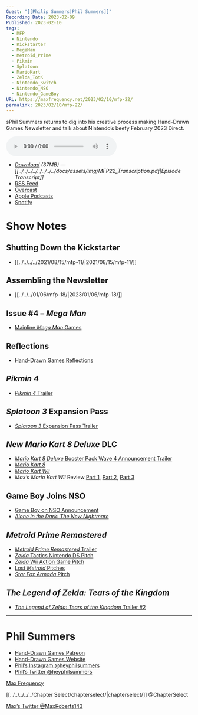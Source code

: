 ```yaml
---
Guest: "[[Philip Summers|Phil Summers]]"
Recording Date: 2023-02-09
Published: 2023-02-10
tags:
  - MFP
  - Nintendo
  - Kickstarter
  - MegaMan
  - Metroid_Prime
  - Pikmin
  - Splatoon
  - MarioKart
  - Zelda_TotK
  - Nintendo_Switch
  - Nintendo_NSO
  - Nintendo_GameBoy
URL: https://maxfrequency.net/2023/02/10/mfp-22/
permalink: 2023/02/10/mfp-22/
---
```

sPhil Summers returns to dig into his creative process making Hand-Drawn Games Newsletter and talk about Nintendo’s beefy February 2023 Direct.

<audio controls>
  <source src="https://traffic.libsyn.com/maxfrequency/MF22_Final.mp3">
</audio>

- *[Download](https://traffic.libsyn.com/maxfrequency/MF22_Final.mp3) (37MB)  — [[../../../../../../../../docs/assets/img/MFP22_Transcription.pdf|Episode Transcript]]*
- [RSS Feed](https://maxfrequency.libsyn.com/rss)
- [Overcast](https://overcast.fm/itunes1557043396)
- [Apple Podcasts](https://podcasts.apple.com/us/podcast/the-max-frequency-podcast/id1557043396)
- [Spotify](https://open.spotify.com/show/3W1LwBNmhZ6s5QmQViWXKn)

# Show Notes
## Shutting Down the Kickstarter

- [[../../../../2021/08/15/mfp-11/|2021/08/15/mfp-11/]]
## Assembling the Newsletter

- [[../../../01/06/mfp-18/|2023/01/06/mfp-18/]]
## Issue #4 – *Mega Man*

- [Mainline *Mega Man* Games](https://en.wikipedia.org/wiki/List_of_Mega_Man_video_games#Mega_Man_series)
## Reflections

- [Hand-Drawn Games Reflections](https://sites.google.com/view/handdrawngameguides/game-reflections?authuser=0)
## *Pikmin 4*

- [*Pikmin 4* Trailer](https://youtu.be/GwOUuC8Y5N0)
## *Splatoon 3* Expansion Pass

- [*Splatoon 3* Expansion Pass Trailer](https://youtu.be/qpn0UPPvAb8)
## *New Mario Kart 8 Deluxe* DLC

- [*Mario Kart 8 Deluxe* Booster Pack Wave 4 Announcement Trailer](https://youtu.be/fq49Xq_FG8Y)
- [*Mario Kart 8*](https://en.wikipedia.org/wiki/Mario_Kart_8)
- [*Mario Kart Wii*](https://en.wikipedia.org/wiki/Mario_Kart_Wii)
- *Max’s Mario Kart Wii* Review [Part 1](https://youtu.be/O-nPWg091EY), [Part 2](https://www.youtube.com/watch?v=Y3u2Strmn6c&t=18s), [Part 3](https://www.youtube.com/watch?v=UYjS1yyQnLc)
## Game Boy Joins NSO

- [Game Boy on NSO Announcement](https://youtu.be/_-KAU3bK1Y8)
- [*Alone in the Dark: The New Nightmare*](https://en.wikipedia.org/wiki/Alone_in_the_Dark:_The_New_Nightmare)
## *Metroid Prime Remastered*

- [*Metroid Prime Remastered* Trailer](https://youtu.be/e9OQOJC1QII)
- [*Zelda* Tactics Nintendo DS Pitch](https://youtu.be/cIHtTl4U4yU)
- [*Zelda* Wii Action Game Pitch](https://youtu.be/BzlROEEMvBs)
- [Lost *Metroid* Pitches](https://youtu.be/ZQ8xa4drduQ)
- [*Star Fox Armada* Pitch](https://youtu.be/A2Af_XXRMmI)
## *The Legend of Zelda: Tears of the Kingdom*

- [*The Legend of Zelda: Tears of the Kingdom* Trailer #2](https://youtu.be/fYZuiFDQwQw)

---
# Phil Summers

- [Hand-Drawn Games Patreon](https://www.patreon.com/handdrawngaming/)
- [Hand-Drawn Games Website](https://sites.google.com/view/handdrawngameguides/home?authuser=0)
- [Phil’s Instagram @heyphilsummers](https://www.instagram.com/heyphilsummers/?hl=en)
- [Phil’s Twitter @heyphilsummers](https://twitter.com/heyphilsummers)

[Max Frequency](https://www.maxfrequency.net/)

[[../../../../../Chapter Select/chapterselect/|chapterselect/]] @ChapterSelect

[Max’s Twitter @MaxRoberts143](https://www.twitter.com/MaxRoberts143)